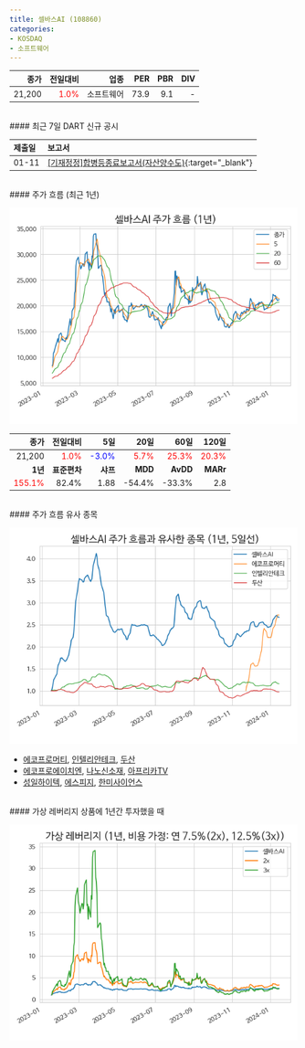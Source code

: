```yaml
---
title: 셀바스AI (108860)
categories:
- KOSDAQ
- 소프트웨어
---
```


|**종가**|**전일대비**|**업종**|**PER**|**PBR**|**DIV**|
|-------:|-----------:|-------:|------:|------:|------:|
|21,200|<span style="color: red">1.0%</span>|소프트웨어|73.9|9.1|-|

<!-- more -->

<br>
#### 최근 7일 DART 신규 공시


|**제출일**|**보고서**|
|:-----|:-------|
|01-11|[[기재정정]합병등종료보고서(자산양수도)](https://dart.fss.or.kr/dsaf001/main.do?rcpNo=20240111000055){:target="_blank"}|

<br>
#### 주가 흐름 (최근 1년)

![108860](/assets/images/stock/108860.png)

|**종가**|**전일대비**|**5일**|**20일**|**60일**|**120일**|
|---:|-------:|--:|---:|---:|----:|
|21,200|<span style="color: red">1.0%</span>|<span style="color: blue">-3.0%</span>|<span style="color: red">5.7%</span>|<span style="color: red">25.3%</span>|<span style="color: red">20.3%</span>|
|**1년**|**표준편차**|**샤프**|**MDD**|**AvDD**|**MARr**|
|<span style="color: red">155.1%</span>|82.4%|1.88|-54.4%|-33.3%|2.8|

<br>
#### 주가 흐름 유사 종목

![108860](/assets/images/stock/108860_corr.png)

- [에코프로머티](/450080/), [인텔리안테크](/189300/), [두산](/000150/)
- [에코프로에이치엔](/383310/), [나노신소재](/121600/), [아프리카TV](/067160/)
- [성일하이텍](/365340/), [에스피지](/058610/), [한미사이언스](/008930/)

<br>
#### 가상 레버리지 상품에 1년간 투자했을 때

![108860](/assets/images/stock/108860_2x.png)

[^corr]: 상관계수를 이용하여 분석하였습니다.